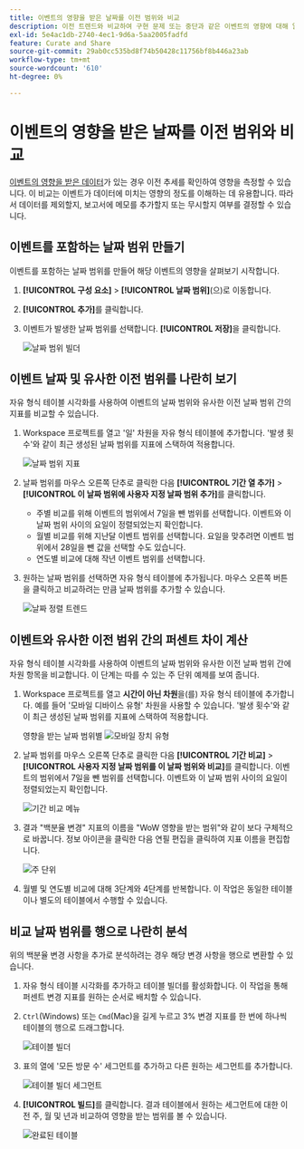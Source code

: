 ```yaml
---
title: 이벤트의 영향을 받은 날짜를 이전 범위와 비교
description: 이전 트렌드와 비교하여 구현 문제 또는 중단과 같은 이벤트의 영향에 대해 알아봅니다.
exl-id: 5e4ac1db-2740-4ec1-9d6a-5aa2005fadfd
feature: Curate and Share
source-git-commit: 29ab0cc535bd8f74b50428c11756bf8b446a23ab
workflow-type: tm+mt
source-wordcount: '610'
ht-degree: 0%

---
```


# 이벤트의 영향을 받은 날짜를 이전 범위와 비교

[이벤트의 영향을 받은 데이터](overview.md)가 있는 경우 이전 추세를 확인하여 영향을 측정할 수 있습니다. 이 비교는 이벤트가 데이터에 미치는 영향의 정도를 이해하는 데 유용합니다. 따라서 데이터를 제외할지, 보고서에 메모를 추가할지 또는 무시할지 여부를 결정할 수 있습니다.

## 이벤트를 포함하는 날짜 범위 만들기

이벤트를 포함하는 날짜 범위를 만들어 해당 이벤트의 영향을 살펴보기 시작합니다.

1. **[!UICONTROL 구성 요소]** > **[!UICONTROL 날짜 범위]**(으)로 이동합니다.
2. **[!UICONTROL 추가]**&#x200B;를 클릭합니다.
3. 이벤트가 발생한 날짜 범위를 선택합니다. **[!UICONTROL 저장]**&#x200B;을 클릭합니다.

   ![날짜 범위 빌더](assets/date_range_builder.png)

## 이벤트 날짜 및 유사한 이전 범위를 나란히 보기

자유 형식 테이블 시각화를 사용하여 이벤트의 날짜 범위와 유사한 이전 날짜 범위 간의 지표를 비교할 수 있습니다.

1. Workspace 프로젝트를 열고 &#39;일&#39; 차원을 자유 형식 테이블에 추가합니다. &#39;발생 횟수&#39;와 같이 최근 생성된 날짜 범위를 지표에 스택하여 적용합니다.

   ![날짜 범위 지표](assets/date_range_metric.png)

2. 날짜 범위를 마우스 오른쪽 단추로 클릭한 다음 **[!UICONTROL 기간 열 추가]** > **[!UICONTROL 이 날짜 범위에 사용자 지정 날짜 범위 추가]**&#x200B;를 클릭합니다.
   * 주별 비교를 위해 이벤트의 범위에서 7일을 뺀 범위를 선택합니다. 이벤트와 이 날짜 범위 사이의 요일이 정렬되었는지 확인합니다.
   * 월별 비교를 위해 지난달 이벤트 범위를 선택합니다. 요일을 맞추려면 이벤트 범위에서 28일을 뺀 값을 선택할 수도 있습니다.
   * 연도별 비교에 대해 작년 이벤트 범위를 선택합니다.
3. 원하는 날짜 범위를 선택하면 자유 형식 테이블에 추가됩니다. 마우스 오른쪽 버튼을 클릭하고 비교하려는 만큼 날짜 범위를 추가할 수 있습니다.

   ![날짜 정렬 트렌드](assets/date_aligned_trends.png)

## 이벤트와 유사한 이전 범위 간의 퍼센트 차이 계산

자유 형식 테이블 시각화를 사용하여 이벤트의 날짜 범위와 유사한 이전 날짜 범위 간에 차원 항목을 비교합니다. 이 단계는 따를 수 있는 주 단위 예제를 보여 줍니다.

1. Workspace 프로젝트를 열고 **시간이 아닌 차원**&#x200B;을(를) 자유 형식 테이블에 추가합니다. 예를 들어 &#39;모바일 디바이스 유형&#39; 차원을 사용할 수 있습니다. &#39;발생 횟수&#39;와 같이 최근 생성된 날짜 범위를 지표에 스택하여 적용합니다.

   영향을 받는 날짜 범위별 ![모바일 장치 유형](assets/mobile_device_type.png)

2. 날짜 범위를 마우스 오른쪽 단추로 클릭한 다음 **[!UICONTROL 기간 비교]** > **[!UICONTROL 사용자 지정 날짜 범위를 이 날짜 범위와 비교]**&#x200B;를 클릭합니다. 이벤트의 범위에서 7일을 뺀 범위를 선택합니다. 이벤트와 이 날짜 범위 사이의 요일이 정렬되었는지 확인합니다.

   ![기간 비교 메뉴](assets/compare_time_custom.png)

3. 결과 &quot;백분율 변경&quot; 지표의 이름을 &quot;WoW 영향을 받는 범위&quot;와 같이 보다 구체적으로 바꿉니다. 정보 아이콘을 클릭한 다음 연필 편집을 클릭하여 지표 이름을 편집합니다.

   ![주 단위](assets/wow_affected_range.png)

4. 월별 및 연도별 비교에 대해 3단계와 4단계를 반복합니다. 이 작업은 동일한 테이블이나 별도의 테이블에서 수행할 수 있습니다.

## 비교 날짜 범위를 행으로 나란히 분석

위의 백분율 변경 사항을 추가로 분석하려는 경우 해당 변경 사항을 행으로 변환할 수 있습니다.

1. 자유 형식 테이블 시각화를 추가하고 테이블 빌더를 활성화합니다. 이 작업을 통해 퍼센트 변경 지표를 원하는 순서로 배치할 수 있습니다.
2. `Ctrl`(Windows) 또는 `Cmd`(Mac)을 길게 누르고 3% 변경 지표를 한 번에 하나씩 테이블의 행으로 드래그합니다.

   ![테이블 빌더](assets/table_builder.png)

3. 표의 열에 &#39;모든 방문 수&#39; 세그먼트를 추가하고 다른 원하는 세그먼트를 추가합니다.

   ![테이블 빌더 세그먼트](assets/table_builder_segments.png)

4. **[!UICONTROL 빌드]**&#x200B;를 클릭합니다. 결과 테이블에서 원하는 세그먼트에 대한 이전 주, 월 및 년과 비교하여 영향을 받는 범위를 볼 수 있습니다.

   ![완료된 테이블](assets/table_builder_finished.png)
